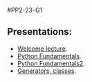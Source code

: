 #PP2-23-G1
## Presentations:
* [Welcome lecture](https://slides.com/alikhangubayev/welcome-lecture/fullscreen).
* [Python Fundamentals](https://slides.com/alikhangubayev/lesson-1/fullscreen).
* [Python Fundamentals2](https://slides.com/yaslan/lesson-1-python-fundamentals/fullscreen).
* [Generators, classes](https://slides.com/alikhangubayev/lesson-3-python-collections/fullscreen).
